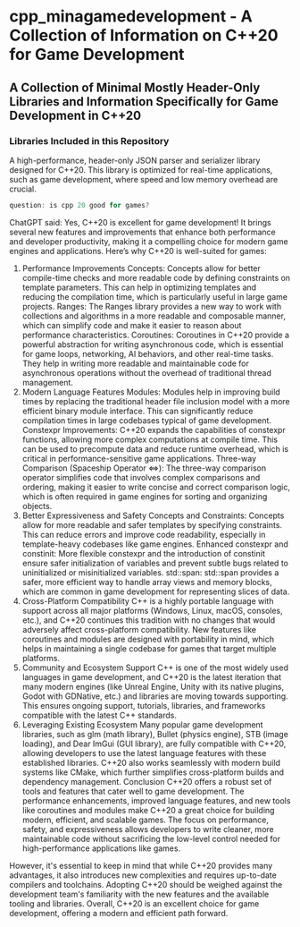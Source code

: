 # cpp_minagamedevelopment - A Collection of Information on C++20 for Game Development


## A Collection of Minimal Mostly Header-Only Libraries and Information Specifically for Game Development in C++20

### Libraries Included in this Repository
A high-performance, header-only JSON parser and serializer library designed for C++20. This library is optimized for real-time applications, such as game development, where speed and low memory overhead are crucial.


```cpp
question: is cpp 20 good for games?
```
ChatGPT said:
Yes, C++20 is excellent for game development! It brings several new features and improvements that enhance both performance and developer productivity, making it a compelling choice for modern game engines and applications. Here’s why C++20 is well-suited for games:

1. Performance Improvements
Concepts: Concepts allow for better compile-time checks and more readable code by defining constraints on template parameters. This can help in optimizing templates and reducing the compilation time, which is particularly useful in large game projects.
Ranges: The Ranges library provides a new way to work with collections and algorithms in a more readable and composable manner, which can simplify code and make it easier to reason about performance characteristics.
Coroutines: Coroutines in C++20 provide a powerful abstraction for writing asynchronous code, which is essential for game loops, networking, AI behaviors, and other real-time tasks. They help in writing more readable and maintainable code for asynchronous operations without the overhead of traditional thread management.
2. Modern Language Features
Modules: Modules help in improving build times by replacing the traditional header file inclusion model with a more efficient binary module interface. This can significantly reduce compilation times in large codebases typical of game development.
Constexpr Improvements: C++20 expands the capabilities of constexpr functions, allowing more complex computations at compile time. This can be used to precompute data and reduce runtime overhead, which is critical in performance-sensitive game applications.
Three-way Comparison (Spaceship Operator <=>): The three-way comparison operator simplifies code that involves complex comparisons and ordering, making it easier to write concise and correct comparison logic, which is often required in game engines for sorting and organizing objects.
3. Better Expressiveness and Safety
Concepts and Constraints: Concepts allow for more readable and safer templates by specifying constraints. This can reduce errors and improve code readability, especially in template-heavy codebases like game engines.
Enhanced constexpr and constinit: More flexible constexpr and the introduction of constinit ensure safer initialization of variables and prevent subtle bugs related to uninitialized or misinitialized variables.
std::span: std::span provides a safer, more efficient way to handle array views and memory blocks, which are common in game development for representing slices of data.
4. Cross-Platform Compatibility
C++ is a highly portable language with support across all major platforms (Windows, Linux, macOS, consoles, etc.), and C++20 continues this tradition with no changes that would adversely affect cross-platform compatibility.
New features like coroutines and modules are designed with portability in mind, which helps in maintaining a single codebase for games that target multiple platforms.
5. Community and Ecosystem Support
C++ is one of the most widely used languages in game development, and C++20 is the latest iteration that many modern engines (like Unreal Engine, Unity with its native plugins, Godot with GDNative, etc.) and libraries are moving towards supporting. This ensures ongoing support, tutorials, libraries, and frameworks compatible with the latest C++ standards.
6. Leveraging Existing Ecosystem
Many popular game development libraries, such as glm (math library), Bullet (physics engine), STB (image loading), and Dear ImGui (GUI library), are fully compatible with C++20, allowing developers to use the latest language features with these established libraries.
C++20 also works seamlessly with modern build systems like CMake, which further simplifies cross-platform builds and dependency management.
Conclusion
C++20 offers a robust set of tools and features that cater well to game development. The performance enhancements, improved language features, and new tools like coroutines and modules make C++20 a great choice for building modern, efficient, and scalable games. The focus on performance, safety, and expressiveness allows developers to write cleaner, more maintainable code without sacrificing the low-level control needed for high-performance applications like games.

However, it's essential to keep in mind that while C++20 provides many advantages, it also introduces new complexities and requires up-to-date compilers and toolchains. Adopting C++20 should be weighed against the development team's familiarity with the new features and the available tooling and libraries. Overall, C++20 is an excellent choice for game development, offering a modern and efficient path forward.
